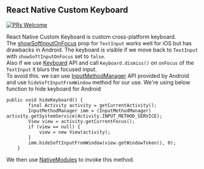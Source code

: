 ## React Native Custom Keyboard

[![PRs Welcome](https://img.shields.io/badge/PRs-welcome-brightgreen.svg?style=flat-square)](http://makeapullrequest.com)

React Native Custom Keyboard is custom cross-platform keyboard.</br> The [showSoftInputOnFocus](https://reactnative.dev/docs/textinput#showsoftinputonfocus) prop for `TextInput` works well for iOS but has drawbacks in Android. The keyboard is visible if we move back to `TextInput` with `showSoftInputOnFocus` set to `false`.</br> Also if we use [Keyboard](https://reactnative.dev/docs/keyboard) API and call `Keyboard.dismiss()` on `onFocus` of the `TextInput` it blurs the focused input.</br>To avoid this. we can use [InputMethodManager](https://developer.android.com/reference/android/view/inputmethod/InputMethodManager) API provided by Android and use `hideSoftInputFromWindow` method for our use.
We're using below function to hide keyboard for Android

```
public void hideKeyboard() {
        final Activity activity = getCurrentActivity();
        InputMethodManager imm = (InputMethodManager) activity.getSystemService(Activity.INPUT_METHOD_SERVICE);
        View view = activity.getCurrentFocus();
        if (view == null) {
            view = new View(activity);
        }
        imm.hideSoftInputFromWindow(view.getWindowToken(), 0);
    }
```

We then use [NativeModules](https://reactnative.dev/docs/native-modules-android) to invoke this method.

